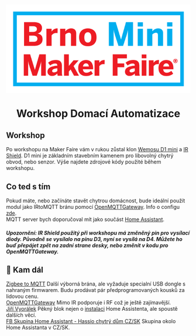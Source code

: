 <p align="center">
  <img width="700" align="center" src="https://github.com/FixxCZ/maker-faire/blob/master/img/Brno_MMF_Logo.png" alt="logo"/>
</p>
<h1 align="center">Workshop Domací Automatizace</h1>


## Workshop
Po workshopu na Maker Faire vám v rukou zůstal klon [Wemosu D1 mini](https://wiki.wemos.cc/products:d1:d1_mini) a [IR Shield](https://wiki.wemos.cc/products:d1_mini_shields:ir_controller_shield). D1 mini je základním stavebním kamenem pro libovolný chytrý obvod, nebo senzor. Výše najdete zdrojové kódy použité během workshopu.


## Co ted s tím
Pokud máte, nebo začínáte stavět chytrou domácnost, bude ideální použít modul jako IRtoMQTT bránu pomocí [OpenMQTTGateway](https://github.com/1technophile/OpenMQTTGateway). Info o configu [zde](https://github.com/1technophile/OpenMQTTGateway/issues/234).<br>
MQTT server bych doporučoval mít jako součást [Home Assistant](https://www.home-assistant.io/getting-started/). 
##### Upozornění: IR Shield použitý při workshopu má změněný pin pro vysílací diody. Původně se vysílalo na pinu D3, nyní se vysílá na D4. Můžete ho buď přepájet zpět na zadní strane desky, nebo změnit v kodu pro OpenMQTTGateway.


## 📝 Kam dál
[Zigbee to MQTT](https://www.zigbee2mqtt.io/) Další výborná brána, ale vyžaduje specialní USB dongle s nahraným firmwarem. Budu prodávat pár předprogramovaných kousků za lidovou cenu.<br>
[OpenMQTTGateway](https://github.com/1technophile/OpenMQTTGateway) Mimo IR podporuje i RF což je ještě zajímavější.<br>
[Jiří Vyorálek](https://blog.vyoralek.cz/stitek/homeassistant/) Pěkný blok nejen o [instalaci](https://blog.vyoralek.cz/iot/centrum-chytre-domacnosti-homeassistant-hass-io-1-cast/) Home Assistenta, ale spoustě dalších věcí. <br>
[FB Skupina Home Assistant - Hassio chytrý dům CZ/SK](https://www.facebook.com/groups/2232679967058877/) Skupina okolo Home Assistanta v CZ/SK.

